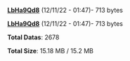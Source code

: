 [**LbHa9Qd8**](/data/LbHa9Qd8.txt) (12/11/22 - 01:47)- 713 bytes

[**LbHa9Qd8**](/data/LbHa9Qd8.txt) (12/11/22 - 01:47)- 713 bytes

**Total Datas**: 2678

**Total Size**: 15.18 MB / 15.2 MB